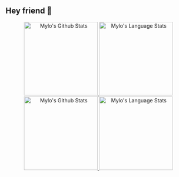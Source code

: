 ## Hey friend 👋

<!--
**ReadyMouse/ReadyMouse** is a ✨ _special_ ✨ repository because its `README.md` (this file) appears on your GitHub profile.

Here are some ideas to get you started:

- 🔭 I’m currently working on ...
- 🌱 I’m currently learning ...
- 👯 I’m looking to collaborate on ...
- 🤔 I’m looking for help with ...
- 💬 Ask me about ...
- 📫 How to reach me: ...
- 😄 Pronouns: ...
- ⚡ Fun fact: ...
-->


<!-- Light Mode -->
<div align="center"> 
<a href="https://github.com/readymouse#gh-light-mode-only">
<img height=200 src="https://github-readme-stats.vercel.app/api?username=readymouse&show_icons=true&theme=swift&hide=stars&count_private=true&line_height=28&hide_border=1&card_width=450&rank_icon=github#gh-light-mode-only" alt="Mylo's Github Stats" />
</a>
<a href="https://github.com/readymouse#gh-light-mode-only">
<img height=200 src="https://github-readme-stats.vercel.app/api/top-langs/?username=readymouse&layout=compact&langs_count=10&hide_border=1&theme=swift#gh-light-mode-only" alt="Mylo's Language Stats" />
</a>
</div>

<!-- Dark Mode -->
<div align="center"> 
<a href="https://github.com/readymouse#gh-dark-mode-only">
<img height=200 src="https://github-readme-stats.vercel.app/api?username=readymouse&show_icons=true&theme=tokyonight&hide=stars&count_private=true&line_height=28&hide_border=1&card_width=450&rank_icon=github#gh-dark-mode-only" alt="Mylo's Github Stats" />
</a>
<a href="https://github.com/readymouse#gh-dark-mode-only">
<img height=200 src="https://github-readme-stats.vercel.app/api/top-langs/?username=readymouse&layout=compact&langs_count=10&hide_border=1&theme=tokyonight#gh-dark-mode-only" alt="Mylo's Language Stats" />
</a>
</div>
